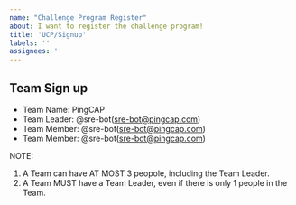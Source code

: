 ```yaml
---
name: "Challenge Program Register"
about: I want to register the challenge program!
title: 'UCP/Signup'
labels: ''
assignees: ''
---
```


## Team Sign up

- Team Name: PingCAP
- Team Leader: @sre-bot(sre-bot@pingcap.com)
- Team Member: @sre-bot(sre-bot@pingcap.com)
- Team Member: @sre-bot(sre-bot@pingcap.com)

NOTE:
1. A Team can have AT MOST 3 peopole, including the Team Leader.
2. A Team MUST have a Team Leader, even if there is only 1 people in the Team.
